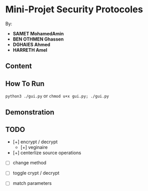 # Mini-Projet Security Protocoles
By:
- **SAMET MohamedAmin**
- **BEN OTHMEN Ghassen**
- **DGHAIES Ahmed**
- **HARRETH Amel**

## Content

## How To Run
`python3 ./gui.py` or `chmod u+x gui.py; ./gui.py`

## Demonstration

## TODO
- [+] encrypt / decrypt
    - [+] veginaire
- [+] centerlize source operations
- [ ] change method
- [ ] toggle crypt / decrypt
- [ ] match parameters

